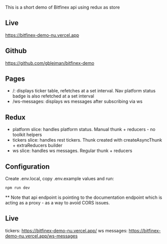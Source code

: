 This is a short demo of Bitfinex api using redux as store

## Live
https://bitfinex-demo-nu.vercel.app

## Github

https://github.com/gblejman/bitfinex-demo

## Pages

- /: displays ticker table, refetches at a set interval. Nav platform status badge is also refetched at a set interval
- /ws-messages: displays ws messages after subscribing via ws

## Redux

- platform slice: handles platform status. Manual thunk + reducers - no toolkit helpers
- tickers slice: handles rest tickers. Thunk created with createAsyncThunk + extraReducers builder
- ws slice: handles ws messages. Regular thunk + reducers

## Configuration

Create .env.local, copy .env.example values and run:

```bash
npm run dev
```

\*\* Note that api endpoint is pointing to the documentation endpoint which is acting as a proxy - as a way to avoid CORS issues.

## Live

tickers: https://bitfinex-demo-nu.vercel.app/
ws messages: https://bitfinex-demo-nu.vercel.app/ws-messages
